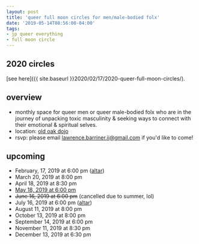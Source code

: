 ```yaml
---
layout: post
title: 'queer full moon circles for men/male-bodied folx'
date: '2019-05-14T08:56:00-04:00'
tags:
- jp queer everything
- full moon circle
--- 
```


## 2020 circles

[see here]({{ site.baseurl }}2020/02/17/2020-queer-full-moon-circles/).

## overview

* monthly space for queer men or queer male-bodied folx who are in the journey of unpacking toxic masculinity & seeking ways to connect with their emotional & spiritual selves. 
* location: [old oak dojo](https://oldoakdojo.com)
* rsvp: please email lawrence.barriner.ii@gmail.com if you'd like to come!


## upcoming

* February, 17, 2019 at 6:00 pm ([altar](https://imgur.com/a/OiVt3HS))
* March 20, 2019 at 8:00 pm
* April 18, 2019 at 8:30 pm
* [May 18, 2019 at 6:00 pm](https://oldoakdojo.com/event/full-moon-circle-for-queer-men-male-bodied-folx/2019-05-18/)
* ~~June 16, 2019 at 6:00 pm~~ (cancelled due to summer, lol)
* July 16, 2019 at 6:00 pm ([altar](https://imgur.com/a/wqr249D))
* August 11, 2019 at 8:00 pm
* October 13, 2019 at 8:00 pm
* September 14, 2019 at 6:00 pm
* November 11, 2019 at 8:30 pm
* December 13, 2019 at 6:30 pm